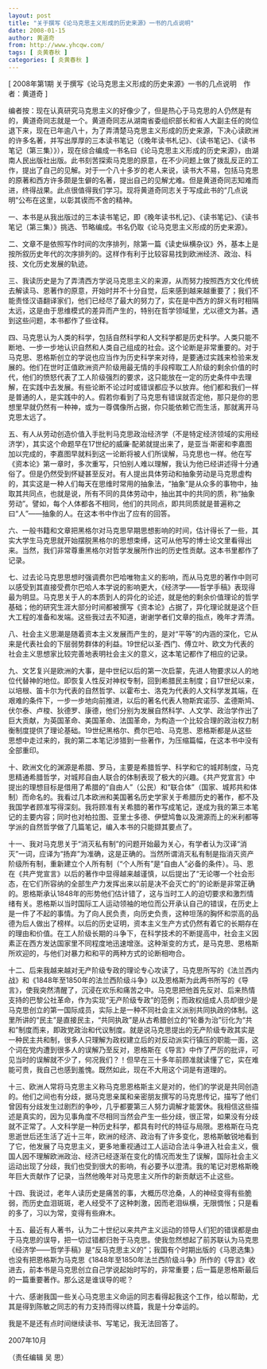 ```yaml
---
layout: post
title: "关于撰写《论马克思主义形成的历史来源》一书的几点说明"
date: 2008-01-15
author: 黄道奇
from: http://www.yhcqw.com/
tags: [ 炎黄春秋 ]
categories: [ 炎黄春秋 ]
---
```



[ 2008年第1期 关于撰写《论马克思主义形成的历史来源》一书的几点说明　作者：黄道奇 ]


编者按：现在认真研究马克思主义的好像少了，但是热心于马克思的人仍然是有的，黄道奇同志就是一个。黄道奇同志从湖南省委组织部长和省人大副主任的岗位退下来，现在已年逾八十，为了弄清楚马克思主义形成的历史来源，下决心读欧洲的许多名著，并写出厚厚的三本读书笔记（《晚年读书札记》、《读书笔记》、《读书笔记（第三集）》），现在综合编成一书名曰《论马克思主义形成的历史来源》，由湖南人民出版社出版。此书刻苦探索马克思的原意，在不少问题上做了拨乱反正的工作，提出了自己的见解。对于一个八十多岁的老人来说，读书大不易，包括马克思的原著和西方许多颇是生僻的名著，提出自己的见解尤难。但是黄道奇同志知难而进，终得战果。此点很值得我们学习。现将黄道奇同志关于写成此书的“几点说明”公布在这里，以彰其锲而不舍的精神。

一、本书是从我出版过的三本读书笔记，即《晚年读书札记》、《读书笔记》、《读书笔记（第三集）》挑选、节略编成。书名仍取《论马克思主义形成的历史来源》。


二、文章不是依照写作时间的次序排列，除第一篇《读史纵横杂议》外，基本上是按所叙历史年代的次序排列的。这样作有利于比较容易找到欧洲经济、政治、科技、文化历史发展的轨迹。


三、我读历史是为了弄清西方学说马克思主义的来源，从而努力按照西方文化传统去解读马、恩著作的原意，开始时并不十分自觉，后来感到越来越重要了；我们不能责怪汉语翻译家们，他们已经尽了最大的努力了，实在是中西方的辞义有时相隔太远，这是由于思维模式的差异而产生的，特别在哲学领域里，尤以德文为甚。遇到这些问题，本书都作了些诠释。


四、马克思认为人类的科学，包括自然科学和人文科学都是历史科学。人类只能不断地、一步一步地认识自然和人类自己组成的社会。这个论断是非常重要的。对于马克思、恩格斯创立的学说也应当作为历史科学来对待，是要通过实践来检验来发展的。他们在世时正值欧洲资产阶级用最无情的手段榨取工人阶级的剩余价值的时代，他们的愤怒代表了工人阶级强烈的要求，这只能放在一定的历史条件中去理解，在实践中去发展。有些论断不论过时或错误都应予以放弃。他们都和我们一样是普通的人，是实践中的人。假若你看到了马克思有错误就否定他，那只是你的思想里早就仍然有一种神，或为一尊偶像所占据，你只能依赖它而生活，那就离开马克思太远了。


五、有人从劳动创造价值入手批判马克思政治经济学（不是特定经济领域的实用经济学），其实这个命题早在17世纪的威廉·配弟就提出来了，是亚当·斯密和李嘉图加以完成的，李嘉图早就料到这一论断将被人们所误解，马克思也一样。他在写《资本论》第一章时，多次重写，只怕别人难以理解，我认为他已经讲述得十分通俗了。但是仍然受到怀疑甚至反对。有人提出具体劳动和抽象劳动是马克思虚构的，其实这是一种人们每天在思维时常用的抽象法，“抽象”是从众多的事物中，抽取其共同点，也就是说，所有不同的具体劳动中，抽出其中的共同的质，称“抽象劳动”。譬如，每个人体都各不相同，他们的共同点，即共同质就是普遍称之曰“人”——抽象的人。在这本书中作出了应有的回答。


六、一般书籍和文章把黑格尔对马克思早期思想影响的时间，估计得长了一些，其实大学生马克思就开始摆脱黑格尔的思想束缚，这可从他写的博士论文里看得出来。当然，我们非常尊重黑格尔对哲学发展所作出的历史性贡献。这本书里都作了记录。


七、过去论马克思思想时强调费尔巴哈唯物主义的影响，而从马克思的著作中则可以感受到其直接受费尔巴哈人本学说的影响更大，《经济学——哲学手稿》表现得最为明显。马克思关于人的本质到人的异化的论述，就是他的剩余价值理论的哲学基础；他的研究生涯大部分时间都被撰写《资本论》占据了，异化理论就是这个巨大工程的准备和发端。这些我过去不知道，谢谢学者们文章的指点，晚年才弄清。


八、社会主义思潮是随着资本主义发展而产生的，是对“平等”的内涵的深化，它从来是代表社会的下层弱势群体的利益。19世纪以圣·西门、傅立叶、欧文为代表的社会主义思想家比较完善地表明社会主义的意义，这本笔记都作了相应的记录。


九、文艺复兴是欧洲的大事，是中世纪以后的第一次启蒙，先进人物要求以人的地位代替神的地位。即恢复人性反对神权专制，回到希腊民主制度；自17世纪以来，以培根、笛卡尔为代表的自然哲学、以霍布士、洛克为代表的人文科学发其端，在艰难的条件下，一步一步地向前推进，以后的著名代表人物斯宾诺莎、孟德斯鸠、伏尔泰、卢梭、狄德罗、康德，他们分别为发展自然科学、人文学、政治学作出了巨大贡献，为英国革命、美国革命、法国革命，为构造一个比较合理的政治权力制衡制度提供了理论基础。19世纪黑格尔、费尔巴哈、马克思、恩格斯都是从这些思想中走过来的，我的第二本笔记涉猎到一些著作，为压缩篇幅，在这本书中没有全部重印。


十、欧洲文化的渊源是希腊、罗马，主要是希腊哲学、科学和它的城邦制度，马克思精通希腊哲学，对城邦自由人联合的体制表现了极大的兴趣。《共产党宣言》中提出的理想目标是借用了希腊的“自由人”（公民）和“联合体”（国家、城邦共和体制）而命名的。我看过几本欧洲和美国著名历史学家关于希腊历史的著作，都不及我国学者顾准写得深刻。我将顾准有关希腊的著作写成笔记，遂成为我的第三本笔记的主要内容；同时也对柏拉图、亚里士多德、伊壁鸠鲁以及溯源而上的米利都等学派的自然哲学做了几篇笔记，编入本书的只能撷其要点了。


十一、我对马克思关于“消灭私有制”的问题开始最为关心，有学者认为汉译“消灭”一词，应译为“扬弃”为准确，这是正确的。当然所谓消灭私有制是指消灭资产阶级所有制，重新建立个人所有制（“个人所有”是“自由人”必备的条件）。马、恩在《共产党宣言》以后的著作中显得越来越谨慎，以后提出了“无论哪一个社会形态，在它们所容纳的全部生产力发挥出来以前是决不会灭亡的”的论断是非常正确的。恩格斯承认1848年的形势他们估计错了，这与当时工人的迫切要求和激烈情绪有关。恩格斯以当时国际工人运动领袖的地位而公开承认自己的错误，在历史上是一件了不起的事情。为了向人民负责，向历史负责，这种坦荡的胸怀和崇高的品德为后人做出了榜样。以后的历史证明，资本主义生产方式仍然有着它的长期存在的理由和价值。在工人阶级长期的斗争下，在科学技术的不断提高中，社会主义因素正在西方发达国家里不同程度地迅速增涨。这种渐变的方式，是马克思、恩格斯所欢迎的，与他们对暴力和和平的两种方式的论断相吻合。


十二、后来我越来越对无产阶级专政的理论专心攻读了，马克思所写的《法兰西内战》和《1848年至1850年的法兰西阶级斗争》以及恩格斯为此两书所写的《导言》，使我突然清醒了，沉浸在欢乐和痛苦之中。马克思把他首先反对、后来热情支持的巴黎公社革命，作为实现“无产阶级专政”的范例；而政权组成人员却很少是马克思创立的第一国际成员，实际上是一种不同社会主义派别共同执政的体制。这里所讲的“民主”是直接民主，“共同执政”是从古希腊创立的“轮番为治”衍化为“共和”制度而来，即政党政治和代议制度。就是说马克思提出的无产阶级专政其实是一种民主共和制，很多人只理解为政权建立后的对反动派实行镇压的职能一面，这个词在党内遭到很多人的误解乃至反对，恩格斯在《导言》中作了严厉的批评，可见当时的误解就不少了，何况我们？！但早在三十多年前顾准就读懂了它，实在难能可贵，我自己也感到羞愧。既然如此，现在不大用这个词是有道理的。


十三、欧洲人常将马克思主义称马克思恩格斯主义是对的，他们的学说是共同创造的。他们之间也有分歧，据马克思亲属和亲密朋友撰写的马克思传记，描写了他们曾因有分歧发生过剧烈的争吵，几乎都要第三人努力调解才能罢休。我相信这些描述是真实的，因为见事角度不尽相同当然会产生一些分歧，很正常，如果没有分歧就不正常了。人文科学是一种历史科学，都具有时代的特征与局限。恩格斯在马克思逝世后还生活了近十三年，欧洲的经济、政治有了许多变化，恩格斯敏锐地看到了它，他发展了马克思主义，更多地重视通过工人运动合法斗争进入社会主义，俄国人因不理解欧洲政治、经济已经逐渐在变化的情况而发生了误解，国际社会主义运动出现了分歧，我们也受到很大的影响，有必要予以澄清。我的笔记对恩格斯晚年巨大贡献作了记录，当然他晚年对马克思主义所作的新贡献远不止这些。


十四、我说过，老年人读历史是痛苦的事，大概历尽沧桑，人的神经变得有些脆弱，而历史血泪斑斑，老人经受不了这种刺激，因而老泪纵横，无限惆怅；只是看的多了，习以为常，变得有些麻木。


十五、最近有人著书，认为二十世纪以来共产主义运动的领导人们犯的错误都是由于马克思的误导，把一切过错都归咎于马克思。使我忽然想起了前苏联认为马克思《经济学——哲学手稿》是“反马克思主义的”；我国有个时期出版的《马恩选集》也没有把恩格斯为马克思《1848年至1850年法兰西阶级斗争》所作的《导言》收进去，前本书是马克思创立自己学说起始时写的，非常重要；后一篇是恩格斯最后的一篇重要著作。那么这是谁误导的呢？

十六、感谢我国一些关心马克思主义命运的同志看得起我这个工作，给以帮助，尤其是得到陈敏之同志的有力支持而得以终篇，我是十分幸运的。

我是不是还有点时间继续读书、写笔记，我无法回答了。

2007年10月

（责任编辑 吴 思）



